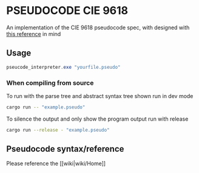 # PSEUDOCODE CIE 9618

An implementation of the CIE 9618 pseudocode spec, with designed with [this reference](https://pastpapers.co/cie/A-Level/Computer%20Science%20(for%20first%20examination%20in%202021)%20(9618)/Syllabus%20&%20Specimen/9618_y21_sg.pdf) in mind

## Usage

```powershell
pseucode_interpreter.exe "yourfile.pseudo"
```

### When compiling from source

To run with the parse tree and abstract syntax tree shown run in dev mode

```bash
cargo run -- "example.pseudo"
```

To silence the output and only show the program output run with release

```bash
cargo run --release - "example.pseudo"
```

## Pseudocode syntax/reference
Please reference the [[wiki|wiki/Home]]
